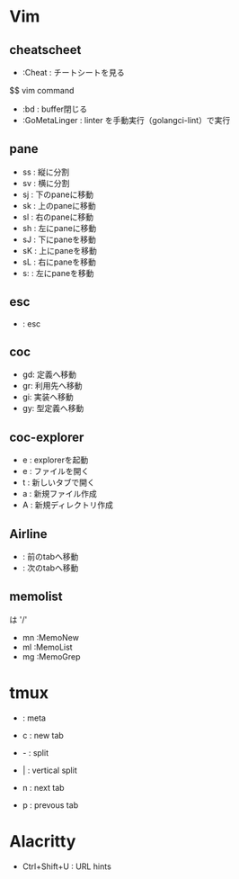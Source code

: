 # Vim

## cheatscheet

- :Cheat : チートシートを見る

$$ vim command

- :bd : buffer閉じる
- :GoMetaLinger : linter を手動実行（golangci-lint）で実行

## pane

- ss : 縦に分割
- sv : 横に分割
- sj : 下のpaneに移動
- sk : 上のpaneに移動
- sl : 右のpaneに移動
- sh : 左にpaneに移動
- sJ : 下にpaneを移動
- sK : 上にpaneを移動
- sL : 右にpaneを移動
- s: : 左にpaneを移動

## esc

- <C-j> : esc

## coc

- gd: 定義へ移動
- gr: 利用先へ移動
- gi: 実装へ移動
- gy: 型定義へ移動

## coc-explorer

- <space>e : explorerを起動
- e : ファイルを開く
- t : 新しいタブで開く
- a : 新規ファイル作成
- A : 新規ディレクトリ作成

## Airline

- <C-p> : 前のtabへ移動
- <C-n> : 次のtabへ移動

## memolist

<Leader> は '/'

- <Leader>mn  :MemoNew<CR>
- <Leader>ml  :MemoList<CR>
- <Leader>mg  :MemoGrep<CR>

# tmux

- <C-a> : meta 
- <C-a>c : new tab
- <C-a>- : split
- <C-a>| : vertical split

- <C-a>n : next tab
- <C-a>p : prevous tab

# Alacritty

- Ctrl+Shift+U : URL hints


